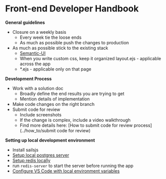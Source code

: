 # Front-end Developer Handbook  

**General guidelines**  
- Closure on a weekly basis  
	- Every week tie the loose ends  
	- As much as possible push the changes to production  
- As much as possible stick to the existing stack  
	- [Semantic-UI](https://semantic-ui.com/)  
	- When you write custom css, keep it organized layout.ejs - applicable across the app  
	- *.ejs - applicable only on that page  

**Development Process**  
- Work with a solution doc  
	- Broadly define the end results you are trying to get  
	- Mention details of implementation  
- Make code changes on the right branch  
- Submit code for review  
	- Include screenshots	
	- If the change is complex, include a video walkthrough  
	- Find more details here: [How to submit code for review process](../how_to/submit code for review)  

**Setting up local development environment**   
- Install sailsjs  
- [Setup local postgres server]()  
- [Setup redis locally]()  
- run `redis-server` to start the server before running the app  
- [Configure VS Code with local environment variables]()  

